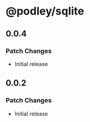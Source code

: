 # @podley/sqlite

## 0.0.4

### Patch Changes

- Initial release

## 0.0.2

### Patch Changes

- Initial release
